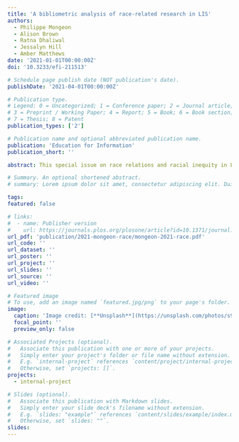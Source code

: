 ```yaml
---
title: 'A bibliometric analysis of race-related research in LIS'
authors:
  - Philippe Mongeon
  - Alison Brown
  - Ratna Dhaliwal
  - Jessalyn Hill
  - Amber Matthews
date: '2021-01-01T00:00:00Z'
doi: '10.3233/efi-211513'

# Schedule page publish date (NOT publication's date).
publishDate: '2021-04-01T00:00:00Z'

# Publication type.
# Legend: 0 = Uncategorized; 1 = Conference paper; 2 = Journal article;
# 3 = Preprint / Working Paper; 4 = Report; 5 = Book; 6 = Book section;
# 7 = Thesis; 8 = Patent
publication_types: ['2']

# Publication name and optional abbreviated publication name.
publication: 'Education for Information'
publication_short: ''

abstract: This special issue on race relations and racial inequity in Library and Information Science (LIS) is a response a recent wave of advocacy, activism, and protests. Its explicit purpose is to address the lack of research on race and inequity within our field. The purpose of this contribution to the issue is to substantiate that statement by performing a bibliometric analysis of the last 40 years of LIS scholarship to quantify the amount of attention given to race and racial inequality over that period. We find that despite an important increase in BIPOC-related research in LIS, the numbers remain quite low with approximately 2% of LIS publications containing terms related to racial inequality and BIPOC communities, and this research also tends to be less cited than the average LIS papers in the same area. We also find that this research is present in several areas of the field, although unevenly distributed across them. The trends presented in this paper may help when discussing sensitive issues regarding systematic discrimination, help create and sustain momentum towards change, and address the persistent lack of diverse perspectives and approaches across LIS scholarship and practice.

# Summary. An optional shortened abstract.
# summary: Lorem ipsum dolor sit amet, consectetur adipiscing elit. Duis posuere tellus ac convallis placerat. Proin tincidunt magna sed ex sollicitudin condimentum.

tags:
featured: false

# links:
#  - name: Publisher version
#    url: https://journals.plos.org/plosone/article?id=10.1371/journal.pone.0127502
url_pdf: 'publication/2021-mongeon-race/mongeon-2021-race.pdf'
url_code: ''
url_dataset: ''
url_poster: ''
url_project: ''
url_slides: ''
url_source: ''
url_video: ''

# Featured image
# To use, add an image named `featured.jpg/png` to your page's folder.
image:
  caption: 'Image credit: [**Unsplash**](https://unsplash.com/photos/s9CC2SKySJM)'
  focal_point: ''
  preview_only: false

# Associated Projects (optional).
#   Associate this publication with one or more of your projects.
#   Simply enter your project's folder or file name without extension.
#   E.g. `internal-project` references `content/project/internal-project/index.md`.
#   Otherwise, set `projects: []`.
projects:
  - internal-project

# Slides (optional).
#   Associate this publication with Markdown slides.
#   Simply enter your slide deck's filename without extension.
#   E.g. `slides: "example"` references `content/slides/example/index.md`.
#   Otherwise, set `slides: ""`.
slides:
---
```


